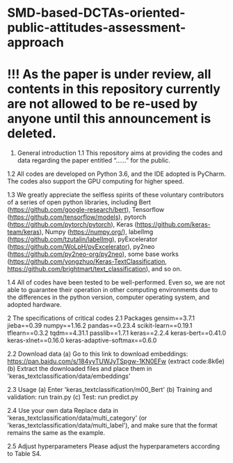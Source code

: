 # SMD-based-DCTAs-oriented-public-attitudes-assessment-approach

# !!! As the paper is under review, all contents in this repository currently are not allowed to be re-used by anyone until this announcement is deleted.

1. General introduction
1.1 This repository aims at providing the codes and data regarding the paper entitled “……” for the public.

1.2 All codes are developed on Python 3.6, and the IDE adopted is PyCharm. The codes also support the GPU computing for higher speed.

1.3 We greatly appreciate the selfless spirits of these voluntary contributors of a series of open python libraries, including Bert (https://github.com/google-research/bert), Tensorflow (https://github.com/tensorflow/models), pytorch (https://github.com/pytorch/pytorch), Keras (https://github.com/keras-team/keras), Numpy (https://numpy.org/), labelImg (https://github.com/tzutalin/labelImg), pyExcelerator (https://github.com/WoLpH/pyExcelerator), py2neo (https://github.com/py2neo-org/py2neo), some base works (https://github.com/yongzhuo/Keras-TextClassification, https://github.com/brightmart/text_classification), and so on. 

1.4 All of codes have been tested to be well-performed. Even so, we are not able to guarantee their operation in other computing environments due to the differences in the python version, computer operating system, and adopted hardware.

2 The specifications of critical codes
2.1 Packages
gensim==3.7.1
jieba==0.39
numpy==1.16.2
pandas==0.23.4
scikit-learn==0.19.1
tflearn==0.3.2
tqdm==4.31.1
passlib==1.7.1
keras==2.2.4
keras-bert==0.41.0
keras-xlnet==0.16.0
keras-adaptive-softmax==0.6.0

2.2 Download data
(a) Go to this link to download embeddings: https://pan.baidu.com/s/184yyTUWJyTSpgw-1KN0EFw (extract code:8k6e)
(b) Extract the downloaded files and place them in 'keras_textclassification/data/embeddings' 

2.3 Usage
(a) Enter 'keras_textclassification/m00_Bert'
(b) Training and validation: run train.py
(c) Test: run predict.py

2.4 Use your own data
Replace data in 'keras_textclassification/data/multi_category' (or 'keras_textclassification/data/multi_label'), and make sure that the format remains the same as the example.

2.5 Adjust hyperparameters
Please adjust the hyperparameters according to Table S4.
